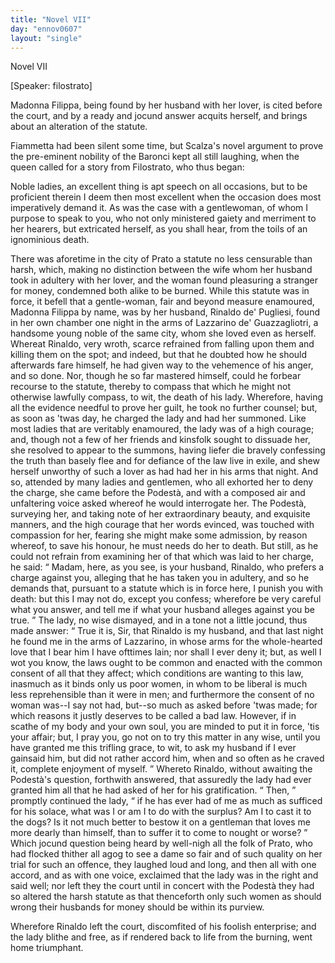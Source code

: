 ```yaml
---
title: "Novel VII"
day: "ennov0607"
layout: "single"
---
```

<html>
 <head>
 </head>
 <body>
  <div id="nov0607" type="novella" who="filostrato">
   <head>
    Novel VII
   </head>
   <p>
    [Speaker: filostrato]
   </p>
   <argument>
    <p>
     <milestone id="p06070001"/>
     <!--(i)-->
     Madonna Filippa, being found by her husband with her
	lover, is cited before the court, and by a ready and
	jocund answer acquits herself, and brings about an alteration of the
	statute.
     <!--(/i)-->
    </p>
   </argument>
   <div3 type="commentary" who="author">
    <p>
     <milestone id="p06070002"/>
     <!--(sc)-->
     Fiammetta
     <!--(/sc)-->
     had been silent some time, but Scalza's
	novel argument to prove the pre-eminent nobility of the Baronci kept all still laughing,
	when the queen called for a story from Filostrato, who thus began:
    </p>
   </div3>
   <div3 type="commentary" who="filostrato">
    <p>
     <milestone id="p06070003"/>
     Noble ladies, an excellent thing is apt speech on all occasions,
	but to be proficient therein I deem then most excellent when the occasion does most
	imperatively demand it. As was the case with a gentlewoman, of whom I purpose to speak to
	you, who not only ministered gaiety and merriment to her hearers, but extricated herself,
	as you shall hear, from the toils of an ignominious death.
    </p>
   </div3>
   <p>
    <milestone id="p06070004"/>
    There was aforetime in the city of Prato a statute
no less censurable
 than harsh, which, making no distinction between the
wife
 whom her husband took in adultery with her lover, and the woman
found pleasuring a stranger for money, condemned both alike to be
 burned.
    <milestone id="p06070005"/>
    While this statute was in force, it befell that a gentle-woman,
 fair and
beyond measure enamoured, Madonna Filippa by
 name, was by her husband,
Rinaldo de' Pugliesi, found in her own
 chamber one night in the arms of
Lazzarino de' Guazzagliotri, a
 handsome young noble of the same city, whom
she loved even as
 herself.
    <milestone id="p06070006"/>
    Whereat Rinaldo, very wroth, scarce refrained
from falling
 upon them and killing them on the spot; and indeed, but that
he
 doubted how he should afterwards fare himself, he had given way to
 the
vehemence of his anger, and so done.
    <milestone id="p06070007"/>
    Nor, though he so far
    <pb n="91"/>
    mastered himself, could he forbear recourse to the statute, thereby
to compass that which he might not otherwise lawfully compass, to
 wit, the
death of his lady.
    <milestone id="p06070008"/>
    Wherefore, having all the evidence
 needful to prove her
guilt, he took no further counsel; but, as soon
 as 'twas day, he charged
the lady and had her summoned.
    <milestone id="p06070009"/>
    Like
 most ladies that are veritably
enamoured, the lady was of a high
 courage; and, though not a few of her
friends and kinsfolk sought
 to dissuade her, she resolved to appear to the
summons, having liefer
 die bravely confessing the truth than basely flee
and for defiance of
 the law live in exile, and shew herself unworthy of
such a lover as
 had had her in his arms that night.
    <milestone id="p06070010"/>
    And so, attended by
many ladies
 and gentlemen, who all exhorted her to deny the charge, she
came
 before the Podest&agrave;, and with a composed air and unfaltering
voice
 asked whereof he would interrogate her.
    <milestone id="p06070011"/>
    The Podest&agrave;,
surveying her,
 and taking note of her extraordinary beauty, and exquisite
manners,
 and the high courage that her words evinced, was touched with
compassion
 for her, fearing she might make some admission, by reason
whereof, to save his honour, he must needs do her to death.
    <milestone id="p06070012"/>
    But
 still, as
he could not refrain from examining her of that which was
 laid to her
charge, he said:
    <q direct="unspecified">
     Madam, here, as you see, is your
 husband, Rinaldo, who
prefers a charge against you, alleging that he
 has taken you in adultery,
and so he demands that, pursuant to a
 statute which is in force here, I
punish you with death: but this I
 may not do, except you confess;
wherefore be very careful what you
 answer, and tell me if what your
husband alleges against you be true.
    </q>
    <milestone id="p06070013"/>
    The lady, no wise dismayed, and
in a tone not a little jocund, thus
 made answer:
    <q direct="unspecified">
     True it is, Sir, that
Rinaldo is my husband, and
 that last night he found me in the arms of
Lazzarino, in whose arms
 for the whole-hearted love that I bear him I have
ofttimes lain; nor
 shall I ever deny it; but, as well I wot you know, the
laws ought
 to be common and enacted with the common consent of all that
they
 affect;
     <milestone id="p06070014"/>
     which conditions are wanting to this law, inasmuch as it
binds only us poor women, in whom to be liberal is much less reprehensible
than it were in men; and furthermore the consent of no
 woman was--I say
not had, but--so much as asked before 'twas
 made; for which reasons it
justly deserves to be called a bad law.
     <milestone id="p06070015"/>
     However, if in scathe of my body
and your own soul, you are
 minded to put it in force, 'tis your affair;
but, I pray you, go not
     <pb n="92"/>
     on to try this matter in any wise,
until you have granted me this
 trifling grace, to wit, to ask my husband
if I ever gainsaid him, but
 did not rather accord him, when and so often
as he craved it, complete
 enjoyment of myself.
    </q>
    <milestone id="p06070016"/>
    Whereto Rinaldo,
without awaiting
 the Podest&agrave;'s question, forthwith answered, that
assuredly the lady
 had ever granted him all that he had asked of her for
his gratification.
    <milestone id="p06070017"/>
    <q direct="unspecified">
     Then,
    </q>
    promptly continued the lady,
    <q direct="unspecified">
     if he has
ever had of me as
 much as sufficed for his solace, what was I or am I to
do with the
 surplus? Am I to cast it to the dogs? Is it not much better
to
 bestow it on a gentleman that loves me more dearly than himself,
 than
to suffer it to come to nought or worse?
    </q>
    <milestone id="p06070018"/>
    Which jocund
 question being
heard by well-nigh all the folk of Prato, who had
 flocked thither all agog
to see a dame so fair and of such quality on
 her trial for such an
offence, they laughed loud and long, and then
 all with one accord, and as
with one voice, exclaimed that the lady
 was in the right and said well;
nor left they the court until in
 concert with the Podest&agrave; they had
so altered the harsh statute as
 that
 thenceforth only such women as
should wrong their husbands for
 money should be within its
purview.
   </p>
   <p>
    <milestone id="p06070019"/>
    Wherefore Rinaldo left the court, discomfited of his
foolish
 enterprise; and the lady blithe and free, as if rendered back to
life
 from the burning, went home triumphant.
   </p>
  </div>
 </body>
</html>